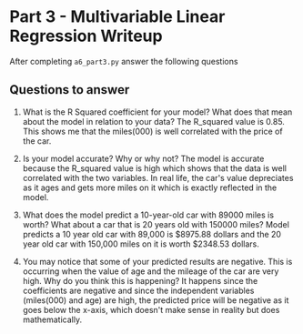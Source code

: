 # Part 3 - Multivariable Linear Regression Writeup

After completing `a6_part3.py` answer the following questions

## Questions to answer

1. What is the R Squared coefficient for your model? What does that mean about the model in relation to your data?
The R_squared value is 0.85. This shows me that the miles(000) is well correlated with the price of the car.

2. Is your model accurate? Why or why not?
The model is accurate because the R_squared value is high which shows that the data is well correlated with the two variables. In real life, the car's value depreciates as it ages and gets more miles on it which is exactly reflected in the model.

3. What does the model predict a 10-year-old car with 89000 miles is worth? What about a car that is 20 years old with 150000 miles?
Model predicts a 10 year old car with 89,000 is $8975.88 dollars and the 20 year old car with 150,000 miles on it is worth $2348.53 dollars.

4. You may notice that some of your predicted results are negative. This is occurring when the value of age and the mileage of the car are very high. Why do you think this is happening?
It happens since the coefficients are negative and since the independent variables (miles(000) and age) are high, the predicted price will be negative as it goes below the x-axis, which doesn't make sense in reality but does mathematically. 
